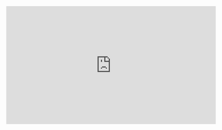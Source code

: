 <iframe width="560" height="315" src="https://www.youtube.com/embed/RZbovuI7gFg?si=RxaPz6uDyhgm6j30" title="YouTube video player" frameborder="0" allow="accelerometer; autoplay; clipboard-write; encrypted-media; gyroscope; picture-in-picture; web-share" referrerpolicy="strict-origin-when-cross-origin" allowfullscreen></iframe>
